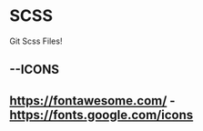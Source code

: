 # SCSS
Git Scss Files!

--ICONS
----------------------------------------------------------------
https://fontawesome.com/ - https://fonts.google.com/icons
----------------------------------------------------------------